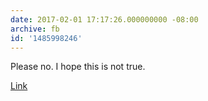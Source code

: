 ```yaml
---
date: 2017-02-01 17:17:26.000000000 -08:00
archive: fb
id: '1485998246'
---
```


Please no. I hope this is not true. 

[Link](http://mobile.reuters.com/article/idUSKBN15G5VO?feedType=RSS&feedName=topNews&utm_source=twitter&utm_medium=Social)

